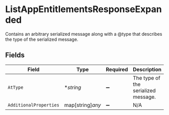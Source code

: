 # ListAppEntitlementsResponseExpanded

Contains an arbitrary serialized message along with a @type that describes the type of the serialized message.


## Fields

| Field                               | Type                                | Required                            | Description                         |
| ----------------------------------- | ----------------------------------- | ----------------------------------- | ----------------------------------- |
| `AtType`                            | **string*                           | :heavy_minus_sign:                  | The type of the serialized message. |
| `AdditionalProperties`              | map[string]*any*                    | :heavy_minus_sign:                  | N/A                                 |